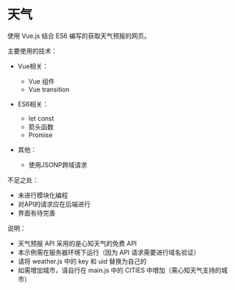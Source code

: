 # 天气

使用 Vue.js 结合 ES6 编写的获取天气预报的网页。

主要使用的技术：

- Vue相关：

  - Vue 组件
  - Vue transition

- ES6相关：
  
  - let const
  - 箭头函数
  - Promise

- 其他：

  - 使用JSONP跨域请求

不足之处：

- 未进行模块化编程
- 对API的请求应在后端进行
- 界面有待完善

说明：

- 天气预报 API 采用的是心知天气的免费 API
- 本示例需在服务器环境下运行（因为 API 请求需要进行域名验证）
- 请将 weather.js 中的 key 和 uid 替换为自己的
- 如需增加城市，请自行在 main.js 中的 CITIES 中增加（需心知天气支持的城市）